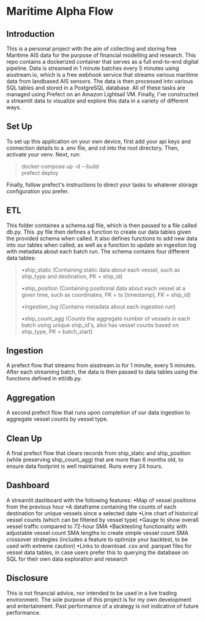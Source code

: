 # Maritime Alpha Flow

## Introduction

This is a personal project with the aim of collecting and storing free Maritime AIS data for the purpose of financial modelling and research. This repo contains a dockerized container that serves as a full end-to-end digital pipeline. Data is streamed in 1 minute batches every 5 minutes using aisstream.io, which is a free webhook service that streams various maritime data from landbased AIS sensors. The data is then processed into various SQL tables and stored in a PostgreSQL database. All of these tasks are managed using Prefect on an Amazon Lightsail VM. Finally, I've constructed a streamlit data to visualize and explore this data in a variety of different ways.

## Set Up

To set up this application on your own device, first add your api keys and connection details to a .env file, and cd into the root directory. Then, activate your venv. Next, run:
>docker-compose up -d --build \
>prefect deploy

Finally, follow prefect's instructions to direct your tasks to whatever storage configuration you prefer.

## ETL

This folder containes a schema.sql file, which is then passed to a file called db.py. This .py file then defines a function to create our data tables given the provided schema when called. It also defines functions to add new data into our tables when called, as well as a function to update an ingestion log with metadata about each batch run. The schema contains four different data tables:
>
>•ship_static (Containing static data about each vessel, such as ship_type and destination, PK = ship_id)
>
>•ship_position (Containing positional data about each vessel at a given time, such as coordinates, PK = ts [timestamp], FK = ship_id)
>
>•ingestion_log (Contains metadata about each ingestion run)
>
>•ship_count_agg (Counts the aggregate number of vessels in each batch using unique ship_id's, also has vessel counts based on ship_type, PK = batch_start)

## Ingestion

A prefect flow that streams from aisstream.io for 1 minute, every 5 minutes. After each streaming batch, the data is then passed to data tables using the functions defined in etl/db.py.

## Aggregation

A second prefect flow that runs upon completion of our data ingestion to aggregate vessel counts by vessel type.

## Clean Up

A final prefect flow that clears records from ship_static and ship_position (while preserving ship_count_agg) that are more than 6 months old, to ensure data footprint is well maintained. Runs every 24 hours.

## Dashboard

A streamlit dashboard with the following features:
•Map of vessel positions from the previous hour
•A dataframe containing the counts of each destination for unique vessels since a selected date
•Line chart of historical vessel counts (which can be filtered by vessel type)
•Gauge to show overall vessel traffic compared to 72-hour SMA
•Backtesting functionality with adjustable vessel count SMA lengths to create simple vessel count SMA crossover strategies (includes a feature to optimize your backtest, to be used with extreme caution)
•Links to download .csv and .parquet files for vessel data tables, in case users prefer this to querying the database on SQL for their own data exploration and research


## Disclosure

This is not financial advice, nor intended to be used in a live trading environment. The sole purpose of this project is for my own development and entertainment. Past performance of a strategy is not indicative of future performance. 
